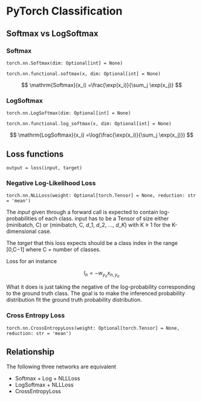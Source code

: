 # PyTorch Classification

## Softmax vs LogSoftmax

### Softmax

`torch.nn.Softmax(dim: Optional[int] = None)`

`torch.nn.functional.softmax(x, dim: Optional[int] = None)`

$$
\mathrm{Softmax}(x_i) =\frac{\exp(x_i)}{\sum_j \exp(x_j)}
$$

### LogSoftmax

`torch.nn.LogSoftmax(dim: Optional[int] = None)`

`torch.nn.functional.log_softmax(x, dim: Optional[int] = None)`

$$
\mathrm{LogSoftmax}(x_i) =\log(\frac{\exp(x_i)}{\sum_j \exp(x_j)})
$$

## Loss functions

`output = loss(input, target)`

### Negative Log-Likelihood Loss

`torch.nn.NLLLoss(weight: Optional[torch.Tensor] = None, reduction: str = 'mean')`

The _input_ given through a forward call is expected to contain log-probabilities of each class. input has to be a Tensor of size either \(minibatch, C\) or \(minibatch, C, $d\_1$, $d\_2$, ..., $d\_K$\) with K ≥ 1 for the K-dimensional case.

The _target_ that this loss expects should be a class index in the range \[0,C−1\] where C = number of classes.

Loss for an instance

$$l_n = - w_{y_n} x_{n,y_n}$$

What it does is just taking the negative of the log-probability corresponding to the ground truth class. The goal is to make the inferenced probability distribution fit the ground truth probability distribution.

### Cross Entropy Loss

`torch.nn.CrossEntropyLoss(weight: Optional[torch.Tensor] = None, reduction: str = 'mean')`

## Relationship

The following three networks are equivalent

* Softmax + Log + NLLLoss
* LogSoftmax + NLLLoss
* CrossEntropyLoss

